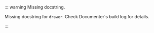


::: warning Missing docstring.

Missing docstring for `drawer`. Check Documenter&#39;s build log for details.

:::
